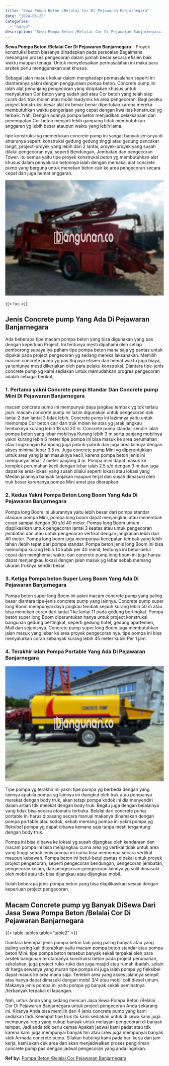 ```yaml
---
title: "Sewa Pompa Beton /Belalai Cor Di Pejawaran Banjarnegara"
date: "2024-06-25"
categories: 
  - "harga"
description: "Sewa Pompa Beton /Belalai Cor Di Pejawaran Banjarnegara. Nah, untuk Anda yang sedang mencari Jasa Sewa Pompa Beton /Belalai Cor Di Pejawaran Banjarnegara unt..."
---
```


**Sewa Pompa Beton /Belalai Cor Di Pejawaran Banjarnegara** – Proyek konstruksi beton biasanya dihadapkan pada persoalan Bagaimana menangani proses pengecoran dalam jumlah besar secara efisien baik waktu maupun tenaga. Untuk menyelesaikan permasalahan ini maka para arsitek perlu menggunakan alat khusus.

Sebagai jalan masuk keluar dalam menghadapi permasalahan seperti ini diantaranya yakni dengan penggunaan pompa beton. Concrete pump ini ialah alat penunjang pengecoran yang diciptakan khusus untuk menyalurkan Cor beton yang sudah jadi atau Cor beton yang telah siap curah dari truk molen atau mobil readymix ke area pengecoran. Bagi pelaku project konstruksi besar alat ini benar-benar diperlukan karena mereka membutuhkan waktu pengerjaan yang cepat dengan kwalitas konstruksi yg terbaik. Nah, Dengan adanya pompa beton menjadikan pelaksanaan dan penempatan Cor beton menjadi lebih gampang tidak membutuhkan anggaran yg lebih besar ataupun waktu yang lebih lama.

tipe konstruksi yg memerlukan concrete pump ini sangat banyak jenisnya di antaranya seperti konstruksi gedung gedung tinggi atau gedung pencakar langit, project-proyek yang lebih dari 2 lantai, proyek-proyek yang susah dilalui pengecoran nya, seperti Bendungan, Jembatan dan pengecoran Tower. Itu semua yaitu tipe proyek konstruksi beton yg membutuhkan alat khusus dalam penyaluran betonnya ialah dengan memakai alat concrete pump yang berguna untuk menekan beton cair ke area pengecoran secara cepat dan juga hemat anggaran.

![Sewa Pompa Beton /Belalai Cor Di Pejawaran Banjarnegara](/images/sewa-concrete-pump-01.png)

{{< toc >}}

## Jenis Concrete pump Yang Ada Di Pejawaran Banjarnegara

Ada beberapa tipe macam pompa beton yang bisa digunakan yang pas dengan keperluan Project. Ini tentunya mesti dipahami oleh setiap pemborong supaya iya paham tipe pompa beton mana saja yg pantas untuk dipakai pada project pengecoran yg sedang mereka laksanakan. Memilih macam concrete pump yg pas Supaya efisien dan hemat waktu juga biaya, ya tentunya mesti dikerjakan oleh para pelaku konstruksi. Diantara tipe-jenis concrete pump yg kami sediakan untuk memudahkan progres pengecoran adalah sebagai berikut;

### 1\. Pertama yakni Concrete pump Standar Dan Concrete pump Mini Di Pejawaran Banjarnegara

macam concrete pump ini mempunyai daya jangkau tembak yg tdk terlalu jauh. macam concrete pump ini lazim digunakan untuk pengecoran dak lantai 2 dan lantai 3 tidak lebih. Concrete pump ini lazimnya yaitu untuk memompa Cor beton cair dari truk molen ke atas yg jarak jangkau tembaknya kurang lebih 18 s/d 20 m. Concrete pump standar sendiri ialah pompa beton yang lebar mobilnya Kurang lebih 3 m serta panjang mobilnya yakni kurang lebih 6 meter tipe pompa ini bisa masuk ke area perumahan atau Lingkungan Kampung juga pabrik-pabrik dan juga area lainnya dengan akses minimal lebar 3.5 m. Juga concrete pump Mini yg diperuntukkan untuk area yang jalan masuknya kecil, karena pompa beton jenis ini mempunyai lebar 2 meter panjang 4 m. Pompa mini dapat masuk ke komplek perumahan kecil dengan lebar ialah 2.5 s/d dengan 3 m dan juga dapat ke area-lokasi yang susah dilalui seperti lokasi atau lokasi yang Medan jalannya banyak tanjakan maupun terjal dan susah dimasuki oleh truk besar karenanya pompa Mini amat pas diterapkan.

### 2\. Kedua Yakni Pompa Beton Long Boom Yang Ada Di Pejawaran Banjarnegara

Pompa long Boom ini ukurannya yaitu lebih besar dari pompa standar ataupun pompa Mini, pompa long boom dapat menjangkau atau menembak coran sampai dengan 30 s/d 40 meter. Pompa long Boom umum diaplikasikan untuk pengecoran lantai 3 keatas atau untuk pengecoran jembatan dan atau untuk pengecoran vertikal dengan jangkauan lebih dari 40 meter. Pompa long boom juga mempunyai kecepatan tembak yang lebih tahan /lebih tepat dari pompa standar. Pompa beton jenis long Boom ini bisa memompa kurang lebih 14 kubik per 40 menit, tentunya ini betul-betul cepat dan menghemat waktu dan concrete pump long boom ini juga hanya dapat menjangkau lokasi dengan jalan masuk yg lebar sebab memang ukuran truknya sendiri besar.

### 3\. Ketiga Pompa beton Super Long Boom Yang Ada Di Pejawaran Banjarnegara

Pompa beton super long Boom ini yakni macam concrete pump yang paling besar diantara tipe-jenis concrete pump yang lainnya. Concrete pump super long Boom mempunyai daya jangkau tembak sejauh kurang lebih 50 m atau bisa menekan coran dari lantai 1 ke lantai 11 pada gedung bertingkat. Pompa beton super long Boom diperuntukan hanya untuk project konstruksi bangunan gedung bertingkat, seperti gedung hotel, gedung apartemen, Mall dan sejenisnya. Concrete pump super long Boom juga membutuhkan jalan masuk yang lebar ke area proyek pengecoran nya. tipe pompa ini bisa menyalurkan coran sebanyak kurang lebih 45 meter kubik Per 1 jam.

### 4\. Terakhir ialah Pompa Portable Yang Ada Di Pejawaran Banjarnegara

![Sewa Pompa Beton /Belalai Cor Di Pejawaran Banjarnegara](/images/sewa-concrete-pump-09.png)

Tipe pompa yg terakhir ini yakni tipe pompa yg berbeda dengan yang lainnya apabila pompa yg lainnya ini diangkut oleh truk atau pompanya merekat dengan body truk, akan tetapi pompa kodok ini dia menyendiri dalam artian tdk melekat dengan body truk. Begitu juga dengan belalainya yang tidak bisa secara otomatis terbuka. Belalai dari concrete pump portable ini harus dipasang secara manual makanya dinamakan dengan pompa portable atau kodok, sebab memang pompa ini yakni pompa yg fleksibel pompa yg dapat dibawa kemana saja tanpa mesti tergantung dengan body truk.

Pompa ini bisa dibawa ke lokasi yg susah dijangkau oleh kendaraan dan macam pompa ini bisa menjangkau cuma area yg vertikal tidak untuk area yang tinggi sebab jenis pompa ini cuma bisa memompa secara vertikal maupun kebawah. Pompa beton ini betul-betul pantas dipakai untuk proyek project pengecoran; seperti pengecoran bendungan, pengecoran jembatan, pengecoran kolam, dan pengecoran-pengecoran lainnya yg sulit dimasuki oleh mobil atau tdk bisa dijangkau atau dijangkau mobil.

Itulah beberapa jenis pompa beton yang bisa diaplikasikan sesuai dengan keperluan project pengecoran.

## Macam Concrete pump yg Banyak DiSewa Dari Jasa Sewa Pompa Beton /Belalai Cor Di Pejawaran Banjarnegara

{{< table-tables table="table2" >}}

Diantara keempat jenis pompa beton tadi yang paling banyak atau yang paling sering kali diterapkan yaitu macam pompa beton standar atau pompa beton Mini. tipe pompa beton tersebut banyak sekali terpakai oleh para arsitek bangunan terutamanya konstruksi beton pada project perumahan, sekolahan, juga project ruko-ruko dan juga masjid atau rumah ibadah. selain dr harga sewanya yang murah tipe pompa ini juga ialah pompa yg fleksibel dapat masuk ke area mana saja. Terlebih area yang akses jalannya sempit atau hanya dapat dimasuki dengan mobil 3/4 atau mobil colt diesel umum. Makanya jenis pompa ini yaitu pompa yg banyak sekali peminatnya /terbanyak terpakai di lapangan.

Nah, untuk Anda yang sedang mencari Jasa Sewa Pompa Beton /Belalai Cor Di Pejawaran Banjarnegara untuk project pengecoran Anda sekarang ini. Kiranya Anda bisa memilih dari 4 jenis concrete pump yang kami sediakan tadi. Keempat tipe truk itu kami sediakan untuk di sewa kami juga mempunyai regu yang cukup banyak untuk melayani pengecoran di banyak tempat. Jadi anda tdk perlu cemas Apakah jadwal kami padat atau tdk karena kami juga mempunyai banyak tim atau crew juga mempunyai banyak stok Armada concrete pump. Silakan hubungi kami pada hari kerja dan jam kerja, kami akan cek area dan akan menjadwalkan proses pengiriman concrete pump pas dengan jadwal pengecoran yang anda inginkan.

**Ref by:** [Pompa Beton /Belalai Cor Pejawaran Banjarnegara](https://id.wikipedia.org/wiki/Pompa)
